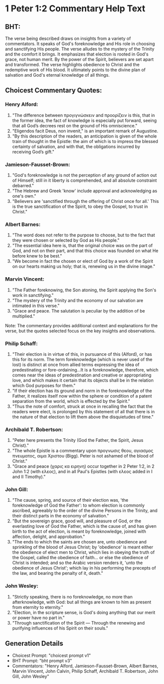 # 1 Peter 1:2 Commentary Help Text

## BHT:
The verse being described draws on insights from a variety of commentators. It speaks of God's foreknowledge and His role in choosing and sanctifying His people. The verse alludes to the mystery of the Trinity and the comfort it brings. It emphasizes that election is rooted in God's grace, not human merit. By the power of the Spirit, believers are set apart and transformed. The verse highlights obedience to Christ and the redemptive work of His blood. It ultimately points to the divine plan of salvation and God's eternal knowledge of all things.

## Choicest Commentary Quotes:
### Henry Alford:
1. "The difference between προγιγνώσκειν and προορίζειν is this, that in the former idea, the fact of knowledge is especially put forward, seeing that all God’s decrees rest on the ground of His omniscience." 
2. "Eligendos facit Deus, non invenit," is an important remark of Augustine.
3. "By this description of the readers, an anticipation is given of the whole train of thought in the Epistle: the aim of which is to impress the blessed certainty of salvation, and with that, the obligations incurred by receiving God’s gift."

### Jamieson-Fausset-Brown:
1. "God's foreknowledge is not the perception of any ground of action out of Himself; still in it liberty is comprehended, and all absolute constraint debarred."
2. "The Hebrew and Greek 'know' include approval and acknowledging as one's own."
3. "Believers are 'sanctified through the offering of Christ once for all.' This is the true sanctification of the Spirit, to obey the Gospel, to trust in Christ."

### Albert Barnes:
1. "The word does not refer to the purpose to choose, but to the fact that they were chosen or selected by God as His people."
2. "The essential idea here is, that the original choice was on the part of God, and not on their part, and that this choice was founded on what He before knew to be best."
3. "We become in fact the chosen or elect of God by a work of the Spirit on our hearts making us holy; that is, renewing us in the divine image."

### Marvin Vincent:
1. "The Father foreknowing, the Son atoning, the Spirit applying the Son's work in sanctifying." 
2. "The mystery of the Trinity and the economy of our salvation are intimated in this verse."
3. "Grace and peace. The salutation is peculiar by the addition of be multiplied."

Note: The commentary provides additional context and explanations for the verse, but the quotes selected focus on the key insights and observations.

### Philip Schaff:
1. "Their election is in virtue of this, in pursuance of this (Alford), or has this for its norm. The term foreknowledge (which is never used of the lost) is distinct at once from allied terms expressing the idea of predestinating or fore-ordaining...It is a foreknowledge, therefore, which comes near the ideas of predestination and creative or appropriating love, and which makes it certain that its objects shall be in the relation which God purposes for them."
2. "If their election has its ground and norm in the foreknowledge of the Father, it realizes itself now within the sphere or condition of a patent separation from the world, which is effected by the Spirit."
3. "Thus the note of comfort, struck at once in recalling the fact that the readers were elect, is prolonged by this statement of all that there is in the nature of that election to lift them above the disquietudes of time."

### Archibald T. Robertson:
1. "Peter here presents the Trinity (God the Father, the Spirit, Jesus Christ)." 
2. "The whole Epistle is a commentary upon προγνωσις θεου, αγιασμος πνευματος, αιμα Χριστου (Bigg). Peter is not ashamed of the blood of Christ." 
3. "Grace and peace (χαρις κα ειρηνη) occur together in 2 Peter 1:2, in 2 John 1:2 (with ελεος), and in all Paul's Epistles (with ελεος added in I and II Timothy)."

### John Gill:
1. "The cause, spring, and source of their election was, 'the foreknowledge of God the Father': to whom election is commonly ascribed, agreeably to the order of the divine Persons in the Trinity, and their distinct parts in the economy of salvation."
2. "But the sovereign grace, good will, and pleasure of God, or the everlasting love of God the Father, which is the cause of, and has given birth to the act of election, is meant by foreknowledge, joined with affection, delight, and approbation."
3. "The ends to which the saints are chosen are, unto obedience and sprinkling of the blood of Jesus Christ; by 'obedience' is meant either the obedience of elect men to Christ, which lies in obeying the truth of the Gospel, called the obedience of faith... or else the obedience of Christ is intended; and so the Arabic version renders it, 'unto the obedience of Jesus Christ'; which lay in his performing the precepts of the law, and bearing the penalty of it, death."

### John Wesley:
1. "Strictly speaking, there is no foreknowledge, no more than afterknowledge, with God: but all things are known to him as present from eternity to eternity."
2. "Election, in the scripture sense, is God's doing anything that our merit or power have no part in."
3. "Through sanctification of the Spirit — Through the renewing and purifying influences of his Spirit on their souls."


## Generation Details
- Choicest Prompt: "choicest prompt v1"
- BHT Prompt: "bht prompt v3"
- Commentators: "Henry Alford, Jamieson-Fausset-Brown, Albert Barnes, Marvin Vincent, John Calvin, Philip Schaff, Archibald T. Robertson, John Gill, John Wesley"
